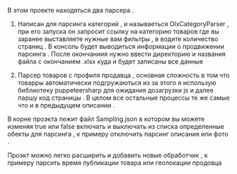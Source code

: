 В этом проекте находяться два парсера . 

1. Написан для парсинга категорий , и называеться OlxCategoryParser , при его запуска он запросит ссылку на категорию товаров где вы заранее выставляете нужные вам фильтры , в водите количество страниц .
В консоль будет выводиться информации о продвижении парсинга . После окончаниия нужно ввести директорию и названия файла с окончанием .xlsx куда и будет записаны все данные

2. Парсер товаров с профиля продавца , основная сложность в том что товарры автоматически подгружаються из за этого я использую библиотеку puppeteersharp для ожидания дозагрузки js и далее паршу код страницы . В целом все остальные процессы
те же самые что и в предыдущем описании .

В корне проэкта лежит файл Sampling.json в котором вы можете изменяя true или false включать и выключать из списка определенные обекты для парсинга , к примеру отключить парсинг описания или фото . 

Проэкт можно легко расширить и добавить новые обработчик , к примеру парсить время публикации товара или геолокации продовца 
